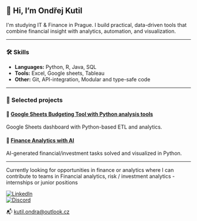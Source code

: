 ## 👋 Hi, I’m Ondřej Kutil

I'm studying IT & Finance in Prague. I build practical, data-driven tools that combine financial insight with analytics, automation, and visualization.

---

### 🛠️ Skills

- **Languages:** Python, R, Java, SQL
- **Tools:** Excel, Google sheets, Tableau
- **Other:** Git, API-integration, Modular and type-safe code

---

### 📂 Selected projects

#### 📗 [Google Sheets Budgeting Tool with Python analysis tools](https://github.com/OndrejKutil/BudgetingDashboard)  
Google Sheets dashboard with Python-based ETL and analytics.

#### 🤖 [Finance Analytics with AI](https://github.com/OndrejKutil/finance_analytics_with_ai)  
AI-generated financial/investment tasks solved and visualized in Python.

---

Currently looking for opportunities in finance or analytics where I can contribute to teams in Financial analytics, risk / investment analytics - internships or junior positions

[![LinkedIn](https://img.shields.io/badge/LINKEDIN-%230077B5.svg?logo=linkedin&logoColor=white&style=for-the-badge)](https://linkedin.com/in/ondřej-kutil-342a97256)  
[![Discord](https://img.shields.io/badge/DISCORD-%237289DA.svg?logo=discord&logoColor=white&style=for-the-badge)](https://discordapp.com/users/551050009626542102)

📬 kutil.ondra@outlook.cz

